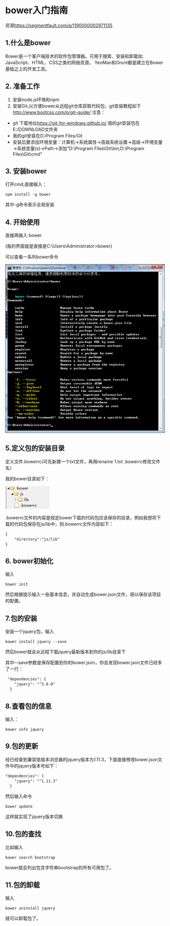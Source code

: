 # bower入门指南

资源<https://segmentfault.com/a/1190000002971135>

## 1.什么是bower
Bower是一个客户端技术的软件包管理器。可用于搜索、安装和卸载如JavaScript、HTML、CSS之类的网络资源。 YeoMan和Grunt都是建立在Bower基础之上的开发工具。

## 2. 准备工作
1. 安装node.js环境和npm
2. 安装Git,以方便bower从远程git仓库获取代码包，git安装教程如下<http://www.bootcss.com/p/git-guide/>
注意：

- git 下载地址<https://git-for-windows.github.io/>
我的git安装包在E:/DOWNLOAD文件夹
- 我的git安装在D:/Program Files/Git
- 安装后要添加环境变量：计算机→系统属性→高级系统设置→高级→环境变量→系统变量(s)→Path→添加"D:\Program Files\Git\bin;D:\Program Files\Git\cmd"

## 3. 安装bower
打开cmd,直接输入：

	npm install -g bower

其中-g命令表示全局安装

## 4. 开始使用

直接再输入 bower

(我的界面就是直接是C:\Users\Administrator>bower)

可以查看一系列bower命令

<img src="img/bower.png">

## 5.定义包的安装目录

定义文件.bowerrc(可先新建一个txt文件，再用rename 1.txt .bowerrc修改文件名）

我的bower目录如下：

<img src="img/bowerStructure.png">

.bowerrc文件的内容是规定bower下载的代码包应该保存的目录，例如我想将下载的代码包保存在js/lib中，则.bowerrc文件内容如下：

	{
	    "directory":"js/lib"
	}

## 6. bower初始化

输入

	bower init

然后根据提示输入一些基本信息，并自动生成bower.json文件，用以保存该项目的配置。

## 7.包的安装
安装一个jquery包，输入

	bower install jquery --save

然后bower就会从远程下载jquery最新版本到你的js/lib目录下

其中--save参数是保存配置到你的bower.json，你会发现bower.json文件已经多了一行：
	
	 "dependencies": {
	    "jquery": "^3.0.0"
	  }

## 8.查看包的信息

输入：

	bower info jquery

## 9.包的更新
经已经查到兼容低版本浏览器的jquery版本为1.11.3，下面直接修改bower.json文件中的jquery版本号如下：

	"dependencies": {
	    "jquery": "^1.11.3"
	  }

然后输入命令

	bower update

这样就实现了jquery版本切换

## 10.包的查找
比如输入

	bower search bootstrap

bower就会列出包含字符串bootstrap的所有可用包了。

## 11.包的卸载

输入

	bower uninstall jquery

就可以卸载包了。